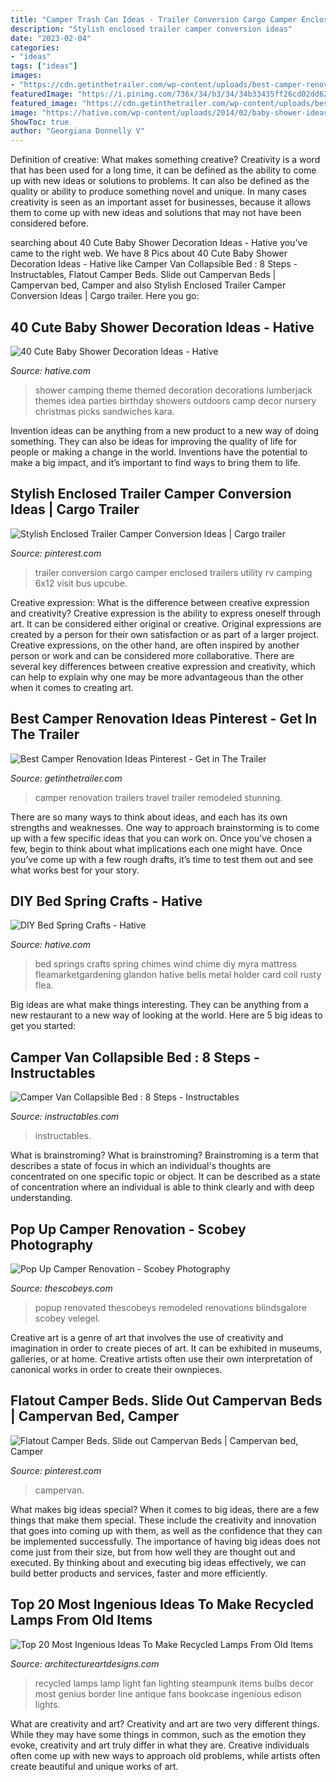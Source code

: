 ```yaml
---
title: "Camper Trash Can Ideas - Trailer Conversion Cargo Camper Enclosed Trailers Utility Rv Camping 6x12 Visit Bus Upcube"
description: "Stylish enclosed trailer camper conversion ideas"
date: "2023-02-04"
categories:
- "ideas"
tags: ["ideas"]
images:
- "https://cdn.getinthetrailer.com/wp-content/uploads/best-camper-renovation-ideas-pinterest_129212.jpg"
featuredImage: "https://i.pinimg.com/736x/34/b3/34/34b33435ff26cd02dd62f18d1195bde9.jpg"
featured_image: "https://cdn.getinthetrailer.com/wp-content/uploads/best-camper-renovation-ideas-pinterest_129212.jpg"
image: "https://hative.com/wp-content/uploads/2014/02/baby-shower-ideas/camping-baby-shower-decoration-idea-12.jpg"
ShowToc: true
author: "Georgiana Donnelly V"
---
```



Definition of creative: What makes something creative?
Creativity is a word that has been used for a long time, it can be defined as the ability to come up with new ideas or solutions to problems. It can also be defined as the quality or ability to produce something novel and unique. In many cases creativity is seen as an important asset for businesses, because it allows them to come up with new ideas and solutions that may not have been considered before.

	

		
searching about 40 Cute Baby Shower Decoration Ideas - Hative you've came to the right web. We have 8 Pics about 40 Cute Baby Shower Decoration Ideas - Hative like Camper Van Collapsible Bed : 8 Steps - Instructables, Flatout Camper Beds. Slide out Campervan Beds | Campervan bed, Camper and also Stylish Enclosed Trailer Camper Conversion Ideas | Cargo trailer. Here you go:
		
    
## 40 Cute Baby Shower Decoration Ideas - Hative

<img loading=lazy src="https://hative.com/wp-content/uploads/2014/02/baby-shower-ideas/camping-baby-shower-decoration-idea-12.jpg" onerror="this.onerror=null;this.src='https://tse4.mm.bing.net/th?id=OIP.EFgxd-A1q5yn-l6zYhl4EAHaLH&amp;pid=15.1';" alt="40 Cute Baby Shower Decoration Ideas - Hative">

_Source: hative.com_

>shower camping theme themed decoration decorations lumberjack themes idea parties birthday showers outdoors camp decor nursery christmas picks sandwiches kara. 

	

Invention ideas can be anything from a new product to a new way of doing something. They can also be ideas for improving the quality of life for people or making a change in the world. Inventions have the potential to make a big impact, and it’s important to find ways to bring them to life.

    
## Stylish Enclosed Trailer Camper Conversion Ideas | Cargo Trailer

<img loading=lazy src="https://i.pinimg.com/736x/9f/cd/f3/9fcdf35a9f42eeddf333d6f92b629a97.jpg" onerror="this.onerror=null;this.src='https://tse3.mm.bing.net/th?id=OIP.qIaxqK6hlU4YCg-_zgRqagHaJ3&amp;pid=15.1';" alt="Stylish Enclosed Trailer Camper Conversion Ideas | Cargo trailer">

_Source: pinterest.com_

>trailer conversion cargo camper enclosed trailers utility rv camping 6x12 visit bus upcube. 

	

Creative expression: What is the difference between creative expression and creativity?
Creative expression is the ability to express oneself through art. It can be considered either original or creative. Original expressions are created by a person for their own satisfaction or as part of a larger project. Creative expressions, on the other hand, are often inspired by another person or work and can be considered more collaborative. There are several key differences between creative expression and creativity, which can help to explain why one may be more advantageous than the other when it comes to creating art.

    
## Best Camper Renovation Ideas Pinterest - Get In The Trailer

<img loading=lazy src="https://cdn.getinthetrailer.com/wp-content/uploads/best-camper-renovation-ideas-pinterest_129212.jpg" onerror="this.onerror=null;this.src='https://tse1.mm.bing.net/th?id=OIP.9tFimGjW0xmgloFfzXQrggHaJ6&amp;pid=15.1';" alt="Best Camper Renovation Ideas Pinterest - Get in The Trailer">

_Source: getinthetrailer.com_

>camper renovation trailers travel trailer remodeled stunning. 

	

There are so many ways to think about ideas, and each has its own strengths and weaknesses. One way to approach brainstorming is to come up with a few specific ideas that you can work on. Once you’ve chosen a few, begin to think about what implications each one might have. Once you’ve come up with a few rough drafts, it’s time to test them out and see what works best for your story.

    
## DIY Bed Spring Crafts - Hative

<img loading=lazy src="https://hative.com/wp-content/uploads/2015/02/bed-spring-crafts/2-bed-spring-crafts.jpg" onerror="this.onerror=null;this.src='https://tse3.mm.bing.net/th?id=OIP.oyvRnfecT4qp0e4RmoTP3gHaJ4&amp;pid=15.1';" alt="DIY Bed Spring Crafts - Hative">

_Source: hative.com_

>bed springs crafts spring chimes wind chime diy myra mattress fleamarketgardening glandon hative bells metal holder card coil rusty flea. 

	

Big ideas are what make things interesting. They can be anything from a new restaurant to a new way of looking at the world. Here are 5 big ideas to get you started: 

    
## Camper Van Collapsible Bed : 8 Steps - Instructables

<img loading=lazy src="https://content.instructables.com/ORIG/FGY/P3XQ/HT559JON/FGYP3XQHT559JON.jpg?auto=webp&amp;frame=1&amp;width=2100" onerror="this.onerror=null;this.src='https://tse1.mm.bing.net/th?id=OIP.dQOuwkuj_zinKsaWNZo7egHaJ4&amp;pid=15.1';" alt="Camper Van Collapsible Bed : 8 Steps - Instructables">

_Source: instructables.com_

>instructables. 

	

What is brainstroming?
What is brainstroming? Brainstroming is a term that describes a state of focus in which an individual's thoughts are concentrated on one specific topic or object. It can be described as a state of concentration where an individual is able to think clearly and with deep understanding.

    
## Pop Up Camper Renovation - Scobey Photography

<img loading=lazy src="https://thescobeys.com/wp-content/uploads/2018/05/PopUpCamper_0005.jpg" onerror="this.onerror=null;this.src='https://tse1.mm.bing.net/th?id=OIP.lmiKo-W6zKuVN2_iIRgVOwHaLG&amp;pid=15.1';" alt="Pop Up Camper Renovation - Scobey Photography">

_Source: thescobeys.com_

>popup renovated thescobeys remodeled renovations blindsgalore scobey velegel. 

	

Creative art is a genre of art that involves the use of creativity and imagination in order to create pieces of art. It can be exhibited in museums, galleries, or at home. Creative artists often use their own interpretation of canonical works in order to create their ownpieces.

    
## Flatout Camper Beds. Slide Out Campervan Beds | Campervan Bed, Camper

<img loading=lazy src="https://i.pinimg.com/736x/34/b3/34/34b33435ff26cd02dd62f18d1195bde9.jpg" onerror="this.onerror=null;this.src='https://tse1.mm.bing.net/th?id=OIP.UllW8eJSKs8JxzSXQpxPPgHaJ4&amp;pid=15.1';" alt="Flatout Camper Beds. Slide out Campervan Beds | Campervan bed, Camper">

_Source: pinterest.com_

>campervan. 

	

What makes big ideas special?
When it comes to big ideas, there are a few things that make them special. These include the creativity and innovation that goes into coming up with them, as well as the confidence that they can be implemented successfully. The importance of having big ideas does not come just from their size, but from how well they are thought out and executed. By thinking about and executing big ideas effectively, we can build better products and services, faster and more efficiently.

    
## Top 20 Most Ingenious Ideas To Make Recycled Lamps From Old Items

<img loading=lazy src="https://www.architectureartdesigns.com/wp-content/uploads/2016/04/14-1.jpg" onerror="this.onerror=null;this.src='https://tse1.mm.bing.net/th?id=OIP.g8mRhbS0mRW2o3M5ReGZ4AHaI9&amp;pid=15.1';" alt="Top 20 Most Ingenious Ideas To Make Recycled Lamps From Old Items">

_Source: architectureartdesigns.com_

>recycled lamps lamp light fan lighting steampunk items bulbs decor most genius border line antique fans bookcase ingenious edison lights. 

	

What are creativity and art?
Creativity and art are two very different things. While they may have some things in common, such as the emotion they evoke, creativity and art truly differ in what they are. Creative individuals often come up with new ways to approach old problems, while artists often create beautiful and unique works of art.

